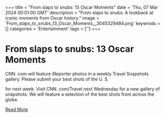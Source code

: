 +++
title = "From slaps to snubs: 13 Oscar Moments"
date = 'Thu, 07 Mar 2024 00:01:00 GMT'
description = "From slaps to snubs: A lookback at iconic moments from Oscar history."
image = 'From_slaps_to_snubs_13_Oscar_Moments__3045329484.png'
keywrods =  []
categories = 'Entertainment'
tags = ['']
+++

# From slaps to snubs: 13 Oscar Moments

CNN.
com will feature iReporter photos in a weekly Travel Snapshots gallery.
Please submit your best shots of the U.
S.

for next week.
Visit CNN.
com/Travel next Wednesday for a new gallery of snapshots.
We will feature a selection of the best shots from across the globe.


[Read More](https://www.bbc.co.uk/iplayer/episode/m001xhns)
